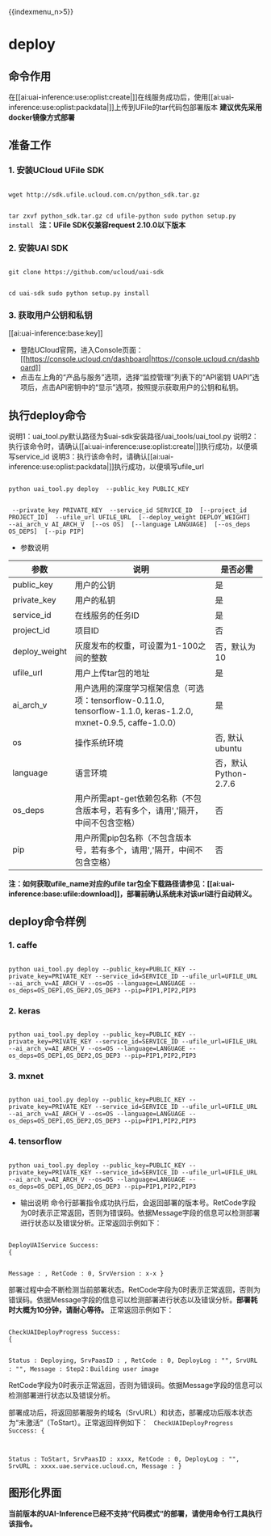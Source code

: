 {{indexmenu_n>5}}

# deploy
## 命令作用
在[[ai:uai-inference:use:oplist:create|]]在线服务成功后，使用[[ai:uai-inference:use:oplist:packdata|]]上传到UFile的tar代码包部署版本 
**建议优先采用docker镜像方式部署**

## 准备工作
### 1. 安装UCloud UFile SDK  

<code>
wget http://sdk.ufile.ucloud.com.cn/python_sdk.tar.gz

tar zxvf python_sdk.tar.gz
cd ufile-python
sudo python setup.py install
</code>
**注：UFile SDK仅兼容request 2.10.0以下版本**

### 2. 安装UAI SDK

<code>
git clone https://github.com/ucloud/uai-sdk

cd uai-sdk
sudo python setup.py install
</code>

### 3. 获取用户公钥和私钥 

[[ai:uai-inference:base:key]]
  * 登陆UCloud官网，进入Console页面：[[https://console.ucloud.cn/dashboard|https://console.ucloud.cn/dashboard]]
  * 点击左上角的“产品与服务”选项，选择“监控管理”列表下的“API密钥 UAPI”选项后，点击API密钥中的“显示”选项，按照提示获取用户的公钥和私钥。

## 执行deploy命令
说明1：uai\_tool.py默认路径为$uai-sdk安装路径/uai\_tools/uai\_tool.py 
说明2：执行该命令时，请确认[[ai:uai-inference:use:oplist:create|]]执行成功，以便填写service\_id 
说明3：执行该命令时，请确认[[ai:uai-inference:use:oplist:packdata|]]执行成功，以便填写ufile\_url 

<code>
python uai_tool.py deploy  --public_key PUBLIC_KEY

​			     --private_key PRIVATE_KEY 
​		             --service_id SERVICE_ID
​			     [--project_id PROJECT_ID] 
​                             --ufile_url UFILE_URL
​			     [--deploy_weight DEPLOY_WEIGHT]
​			     --ai_arch_v AI_ARCH_V
​                             [--os OS]
​                             [--language LANGUAGE]
​                             [--os_deps OS_DEPS]
​                             [--pip PIP]
</code>

  * 参数说明

| 参数 | 说明 | 是否必需 |
| ---- | ---- | -------- |
| public\_key | 用户的公钥 | 是 |
| private\_key | 用户的私钥 | 是 |
| service\_id | 在线服务的任务ID | 是 |
| project\_id | 项目ID | 否 |
| deploy\_weight | 灰度发布的权重，可设置为1-100之间的整数 | 否，默认为10 |
| ufile\_url | 用户上传tar包的地址 | 是 |
| ai\_arch\_v| 用户选用的深度学习框架信息（可选项：tensorflow-0.11.0, tensorflow-1.1.0, keras-1.2.0, mxnet-0.9.5, caffe-1.0.0）| 是|
|os |操作系统环境 |否, 默认ubuntu |
|language |语言环境 |否，默认Python-2.7.6 |
|os\_deps |用户所需apt-get依赖包名称（不包含版本号，若有多个，请用','隔开，中间不包含空格）|否 |
|pip |用户所需pip包名称（不包含版本号，若有多个，请用','隔开，中间不包含空格）|否 |

**注：如何获取ufile\_name对应的ufile tar包全下载路径请参见：[[ai:uai-inference:base:ufile:download]]，部署前确认系统未对该url进行自动转义。**

## deploy命令样例

### 1. caffe

<code>
python uai_tool.py deploy --public_key=PUBLIC_KEY --private_key=PRIVATE_KEY --service_id=SERVICE_ID --ufile_url=UFILE_URL --ai_arch_v=AI_ARCH_V --os=OS --language=LANGUAGE --os_deps=OS_DEP1,OS_DEP2,OS_DEP3 --pip=PIP1,PIP2,PIP3
</code>

### 2. keras

<code>
python uai_tool.py deploy --public_key=PUBLIC_KEY --private_key=PRIVATE_KEY --service_id=SERVICE_ID --ufile_url=UFILE_URL --ai_arch_v=AI_ARCH_V --os=OS --language=LANGUAGE --os_deps=OS_DEP1,OS_DEP2,OS_DEP3 --pip=PIP1,PIP2,PIP3
</code>

### 3. mxnet

<code>
python uai_tool.py deploy --public_key=PUBLIC_KEY --private_key=PRIVATE_KEY --service_id=SERVICE_ID --ufile_url=UFILE_URL --ai_arch_v=AI_ARCH_V --os=OS --language=LANGUAGE --os_deps=OS_DEP1,OS_DEP2,OS_DEP3 --pip=PIP1,PIP2,PIP3
</code>

### 4. tensorflow

<code>
python uai_tool.py deploy --public_key=PUBLIC_KEY --private_key=PRIVATE_KEY --service_id=SERVICE_ID --ufile_url=UFILE_URL --ai_arch_v=AI_ARCH_V --os=OS --language=LANGUAGE --os_deps=OS_DEP1,OS_DEP2,OS_DEP3 --pip=PIP1,PIP2,PIP3
</code>

  * 输出说明
命令行部署指令成功执行后，会返回部署的版本号。RetCode字段为0时表示正常返回，否则为错误码。依据Message字段的信息可以检测部署进行状态以及错误分析。正常返回示例如下：

<code>
DeployUAIService Success:
{

Message : ,
RetCode : 0,
SrvVersion : x-x
}
</code>

部署过程中会不断检测当前部署状态。RetCode字段为0时表示正常返回，否则为错误码。依据Message字段的信息可以检测部署进行状态以及错误分析。**部署耗时大概为10分钟，请耐心等待。**
正常返回示例如下：

<code>
CheckUAIDeployProgress Success:
{

Status : Deploying,
SrvPaasID : ,
RetCode : 0,
DeployLog : "",
SrvURL : "",
Message : Step2：Building user image
</code>

RetCode字段为0时表示正常返回，否则为错误码。依据Message字段的信息可以检测部署进行状态以及错误分析。 

部署成功后，将返回部署服务的域名（SrvURL）和状态，部署成功后版本状态为“未激活”（ToStart）。正常返回样例如下：
<code>
CheckUAIDeployProgress Success:
{

Status : ToStart,
SrvPaasID : xxxx,
RetCode : 0,
DeployLog : "",
SrvURL : xxxx.uae.service.ucloud.cn,
Message :
}
</code>

## 图形化界面

**当前版本的UAI-Inference已经不支持“代码模式“的部署，请使用命令行工具执行该指令。**



